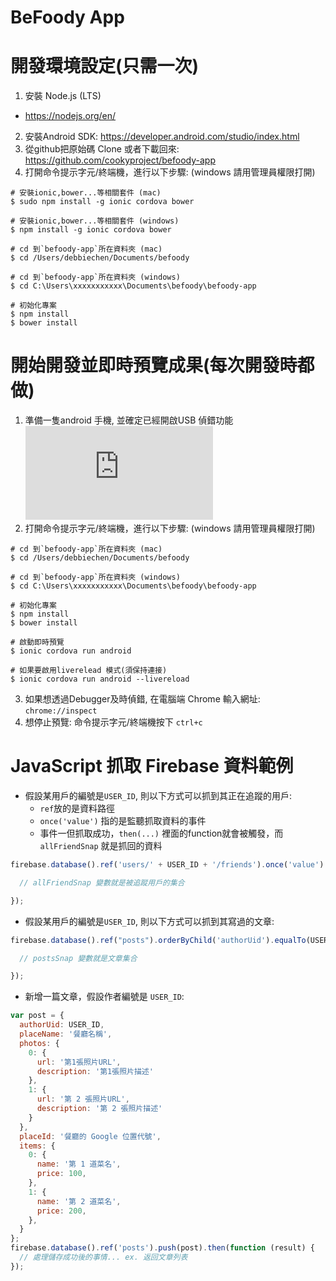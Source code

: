 BeFoody App
============


# 開發環境設定(只需一次)

1. 安裝 Node.js (LTS)
  * https://nodejs.org/en/
2. 安裝Android SDK: https://developer.android.com/studio/index.html
3. 從github把原始碼 Clone 或者下載回來: https://github.com/cookyproject/befoody-app
4. 打開命令提示字元/終端機，進行以下步驟: (windows 請用管理員權限打開)
        
  ```
  # 安裝ionic,bower...等相關套件 (mac)
  $ sudo npm install -g ionic cordova bower

  # 安裝ionic,bower...等相關套件 (windows)
  $ npm install -g ionic cordova bower

  # cd 到`befoody-app`所在資料夾 (mac)
  $ cd /Users/debbiechen/Documents/befoody

  # cd 到`befoody-app`所在資料夾 (windows)
  $ cd C:\Users\xxxxxxxxxxx\Documents\befoody\befoody-app

  # 初始化專案
  $ npm install
  $ bower install
  ```

# 開始開發並即時預覽成果(每次開發時都做)

1. 準備一隻android 手機, 並確定已經開啟USB 偵錯功能 ![教學連結](https://www.fonepaw.hk/tutorials/enable-usb-debugging-on-android.html)
2. 打開命令提示字元/終端機，進行以下步驟: (windows 請用管理員權限打開)

  ```
  # cd 到`befoody-app`所在資料夾 (mac)
  $ cd /Users/debbiechen/Documents/befoody

  # cd 到`befoody-app`所在資料夾 (windows)
  $ cd C:\Users\xxxxxxxxxxx\Documents\befoody\befoody-app

  # 初始化專案
  $ npm install
  $ bower install

  # 啟動即時預覽
  $ ionic cordova run android
  
  # 如果要啟用liverelead 模式(須保持連接)
  $ ionic cordova run android --livereload
  ```
3. 如果想透過Debugger及時偵錯, 在電腦端 Chrome 輸入網址:  `chrome://inspect`
4. 想停止預覽: 命令提示字元/終端機按下 `ctrl+c`

# JavaScript 抓取 Firebase  資料範例

* 假設某用戶的編號是`USER_ID`, 則以下方式可以抓到其正在追蹤的用戶:
  * `ref`放的是資料路徑
  * `once('value')` 指的是監聽抓取資料的事件
  * 事件一但抓取成功，`then(...)` 裡面的function就會被觸發，而 `allFriendSnap` 就是抓回的資料
```javascript
firebase.database().ref('users/' + USER_ID + '/friends').once('value').then(function (allFriendSnap) {

  // allFriendSnap 變數就是被追蹤用戶的集合

});
```
* 假設某用戶的編號是`USER_ID`, 則以下方式可以抓到其寫過的文章:
```javascript
firebase.database().ref("posts").orderByChild('authorUid').equalTo(USER_ID).once("value").then(function(postsSnap){

  // postsSnap 變數就是文章集合

});
```

* 新增一篇文章，假設作者編號是 `USER_ID`:

```javascript
var post = {
  authorUid: USER_ID,
  placeName: '餐廳名稱',
  photos: {
    0: { 
      url: '第1張照片URL',
      description: '第1張照片描述'
    },
    1: { 
      url: '第 2 張照片URL',
      description: '第 2 張照片描述'
    }
  },
  placeId: '餐廳的 Google 位置代號',
  items: {
    0: {
      name: '第 1 道菜名',
      price: 100,
    },
    1: {
      name: '第 2 道菜名',
      price: 200,
    },
  }
};
firebase.database().ref('posts').push(post).then(function (result) {
  // 處理儲存成功後的事情... ex. 返回文章列表
});
```

